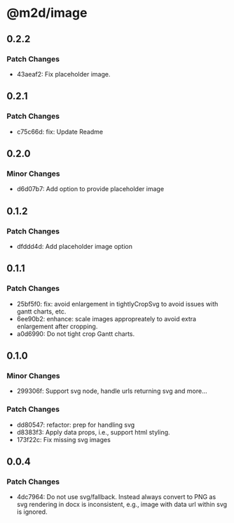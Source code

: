 # @m2d/image

## 0.2.2

### Patch Changes

- 43aeaf2: Fix placeholder image.

## 0.2.1

### Patch Changes

- c75c66d: fix: Update Readme

## 0.2.0

### Minor Changes

- d6d07b7: Add option to provide placeholder image

## 0.1.2

### Patch Changes

- dfddd4d: Add placeholder image option

## 0.1.1

### Patch Changes

- 25bf5f0: fix: avoid enlargement in tightlyCropSvg to avoid issues with gantt charts, etc.
- 6ee90b2: enhance: scale images appropreately to avoid extra enlargement after cropping.
- a0d6990: Do not tight crop Gantt charts.

## 0.1.0

### Minor Changes

- 299306f: Support svg node, handle urls returning svg and more...

### Patch Changes

- dd80547: refactor: prep for handling svg
- d8383f3: Apply data props, i.e., support html styling.
- 173f22c: Fix missing svg images

## 0.0.4

### Patch Changes

- 4dc7964: Do not use svg/fallback. Instead always convert to PNG as svg rendering in docx is inconsistent, e.g., image with data url within svg is ignored.
